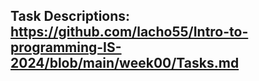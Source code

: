## Task Descriptions: https://github.com/lacho55/Intro-to-programming-IS-2024/blob/main/week00/Tasks.md
